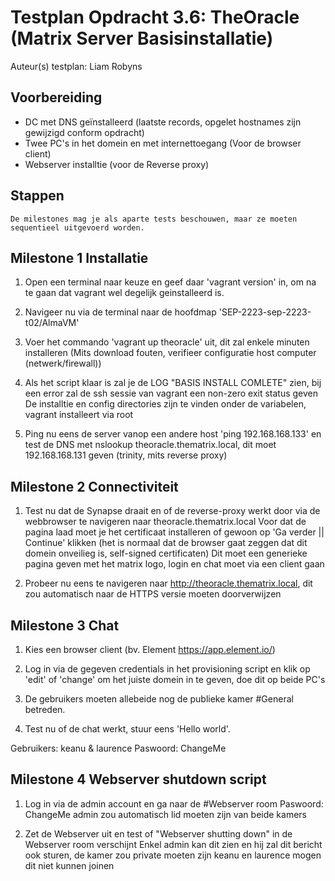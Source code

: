 # Testplan Opdracht 3.6: TheOracle (Matrix Server Basisinstallatie)

Auteur(s) testplan: Liam Robyns
## Voorbereiding

* DC met DNS geïnstalleerd (laatste records, opgelet hostnames zijn gewijzigd conform opdracht)
* Twee PC's in het domein en met internettoegang (Voor de browser client) 
* Webserver installtie (voor de Reverse proxy)

## Stappen
    De milestones mag je als aparte tests beschouwen, maar ze moeten sequentieel uitgevoerd worden.
## Milestone 1 Installatie 

1. Open een terminal naar keuze en geef daar 'vagrant version' in, om na te gaan dat vagrant wel degelijk geinstalleerd is.

2. Navigeer nu via de terminal naar de hoofdmap 'SEP-2223-sep-2223-t02/AlmaVM'

3. Voer het commando 'vagrant up theoracle' uit, dit zal enkele minuten installeren (Mits download fouten, verifieer configuratie host computer (netwerk/firewall))

4. Als het script klaar is zal je de LOG "BASIS INSTALL COMLETE" zien, bij een error zal de ssh sessie van vagrant een non-zero exit status geven
    De installtie en config directories zijn te vinden onder de variabelen, vagrant installeert via root

5. Ping nu eens de server vanop een andere host 'ping 192.168.168.133' en test de DNS met nslookup theoracle.thematrix.local, dit moet 192.168.168.131 geven (trinity, mits reverse proxy)

## Milestone 2 Connectiviteit

1. Test nu dat de Synapse draait en of de reverse-proxy werkt door via de webbrowser te navigeren naar theoracle.thematrix.local
    Voor dat de pagina laad moet je het certificaat installeren of gewoon op 'Ga verder || Continue' klikken (het is normaal dat de browser gaat zeggen dat dit domein onveilieg is, self-signed certificaten)
    Dit moet een generieke pagina geven met het matrix logo, login en chat moet via een client gaan

2. Probeer nu eens te navigeren naar http://theoracle.thematrix.local, dit zou automatisch naar de HTTPS versie moeten doorverwijzen
   
## Milestone 3 Chat

1. Kies een browser client (bv. Element https://app.element.io/) 

2. Log in via de gegeven credentials in het provisioning script en klik op 'edit' of 'change' om het juiste domein in te geven, doe dit op beide PC's

3. De gebruikers moeten allebeide nog de publieke kamer #General betreden.

4. Test nu of de chat werkt, stuur eens 'Hello world'.

Gebruikers: keanu & laurence 
Paswoord: ChangeMe

## Milestone 4 Webserver shutdown script

1. Log in via de admin account en ga naar de #Webserver room
        Paswoord: ChangeMe
        admin zou automatisch lid moeten zijn van beide kamers

1. Zet de Webserver uit en test of "Webserver shutting down" in de Webserver room verschijnt
    Enkel admin kan dit zien en hij zal dit bericht ook sturen, de kamer zou private moeten zijn
    keanu en laurence mogen dit niet kunnen joinen



